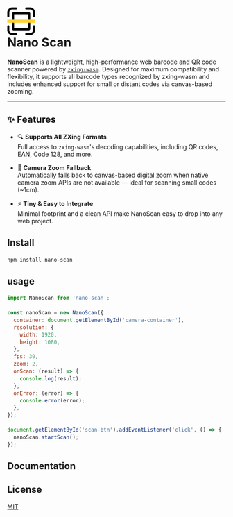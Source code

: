 <h1>
  <img src="./assets/logo.svg" alt="Nano Scan logo" height="64" valign="middle">
  <div>Nano Scan</div>
</h1>

**NanoScan** is a lightweight, high-performance web barcode and QR code scanner powered by [`zxing-wasm`](https://github.com/Sec-ant/zxing-wasm). Designed for maximum compatibility and flexibility, it supports all barcode types recognized by zxing-wasm and includes enhanced support for small or distant codes via canvas-based zooming.

---

## ✨ Features

- 🔍 **Supports All ZXing Formats**  
  Full access to `zxing-wasm`'s decoding capabilities, including QR codes, EAN, Code 128, and more.

- 🎥 **Camera Zoom Fallback**  
  Automatically falls back to canvas-based digital zoom when native camera zoom APIs are not available — ideal for scanning small codes (~1cm).

- ⚡️ **Tiny & Easy to Integrate**  
  Minimal footprint and a clean API make NanoScan easy to drop into any web project.

## Install

```bash
npm install nano-scan
```


## usage
```js
import NanoScan from 'nano-scan';

const nanoScan = new NanoScan({
  container: document.getElementById('camera-container'),
  resolution: {
    width: 1920,
    height: 1080,
  },
  fps: 30,
  zoom: 2,
  onScan: (result) => {
    console.log(result);
  },
  onError: (error) => {
    console.error(error);
  },
});

document.getElementById('scan-btn').addEventListener('click', () => {
  nanoScan.startScan();
});

```

## Documentation


## License

[MIT](LICENSE)
